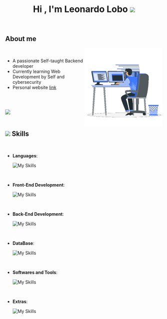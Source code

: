 
<h1 align="center"><b>Hi , I'm Leonardo Lobo </b><img src="https://media.giphy.com/media/hvRJCLFzcasrR4ia7z/giphy.gif" width="35"></h1>

<br>
	
## **About me**

<picture> <img align="right" src="https://github.com/0xAbdulKhalid/0xAbdulKhalid/raw/main/assets/mdImages/Right_Side.gif" width = 250px></picture>

<br>

- A passionate Self-taught Backend developer
- Currently learning Web Development by Self and cybersecurity
- Personal website [link](https://porfoliowebleonardolobo.netlify.app/)

<br><br>

<img src="https://user-images.githubusercontent.com/73097560/115834477-dbab4500-a447-11eb-908a-139a6edaec5c.gif"><br><br>

## <img src="https://media2.giphy.com/media/QssGEmpkyEOhBCb7e1/giphy.gif?cid=ecf05e47a0n3gi1bfqntqmob8g9aid1oyj2wr3ds3mg700bl&rid=giphy.gif" width ="25"><b> Skills</b>
<br>

<p align="center">

- **Languages**:
    
    ![My Skills](https://go-skill-icons.vercel.app/api/icons?i=js,cs,java,typescript,spring)

<br>   
    
- **Front-End Development**:

   ![My Skills](https://go-skill-icons.vercel.app/api/icons?i=html,css,tailwind,bootstrap,astro)

<br>

- **Back-End Development**:

    ![My Skills](https://go-skill-icons.vercel.app/api/icons?i=nodejs,dotnet)
    
<br>

- **DataBase**:

    ![My Skills](https://go-skill-icons.vercel.app/api/icons?i=sqlserver,mysql)
    
<br>

- **Softwares and Tools**:

    ![My Skills](https://go-skill-icons.vercel.app/api/icons?i=git,github,vscode,visualstudio)

<br>

- **Extras**:

    ![My Skills](https://go-skill-icons.vercel.app/api/icons?i=bash,markdown)  


</p>
